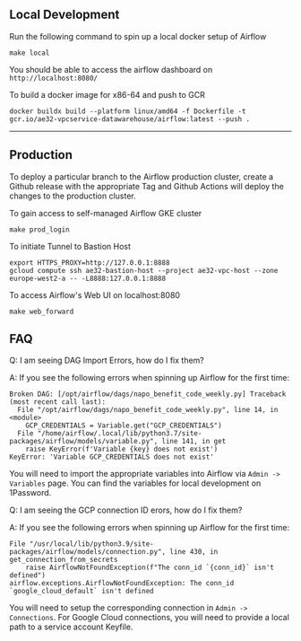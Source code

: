 ## Local Development

Run the following command to spin up a local docker setup of Airflow
```
make local
```
You should be able to access the airflow dashboard on `http://localhost:8080/`

To build a docker image for x86-64 and push to GCR
```
docker buildx build --platform linux/amd64 -f Dockerfile -t gcr.io/ae32-vpcservice-datawarehouse/airflow:latest --push .
```

---

## Production

To deploy a particular branch to the Airflow production cluster, create a Github 
release with the appropriate Tag and Github Actions will deploy the changes to the production cluster.

To gain access to self-managed Airflow GKE cluster
```
make prod_login
```

To initiate Tunnel to Bastion Host
```
export HTTPS_PROXY=http://127.0.0.1:8888
gcloud compute ssh ae32-bastion-host --project ae32-vpc-host --zone europe-west2-a -- -L8888:127.0.0.1:8888
```

To access Airflow's Web UI on localhost:8080
```
make web_forward
```

## FAQ

Q: I am seeing DAG Import Errors, how do I fix them?

A: If you see the following errors when spinning up Airflow for the first time:
```
Broken DAG: [/opt/airflow/dags/napo_benefit_code_weekly.py] Traceback (most recent call last):
  File "/opt/airflow/dags/napo_benefit_code_weekly.py", line 14, in <module>
    GCP_CREDENTIALS = Variable.get("GCP_CREDENTIALS")
  File "/home/airflow/.local/lib/python3.7/site-packages/airflow/models/variable.py", line 141, in get
    raise KeyError(f'Variable {key} does not exist')
KeyError: 'Variable GCP_CREDENTIALS does not exist'
```
You will need to import the appropriate variables into Airflow via `Admin -> Variables` page.
You can find the variables for local development on 1Password.

Q: I am seeing the GCP connection ID erors, how do I fix them?

A: If you see the following errors when spinning up Airflow for the first time:
```
File "/usr/local/lib/python3.9/site-packages/airflow/models/connection.py", line 430, in get_connection_from_secrets
    raise AirflowNotFoundException(f"The conn_id `{conn_id}` isn't defined")
airflow.exceptions.AirflowNotFoundException: The conn_id `google_cloud_default` isn't defined
```
You will need to setup the corresponding connection in `Admin -> Connections`. 
For Google Cloud connections, you will need to provide a local path to a service account Keyfile.